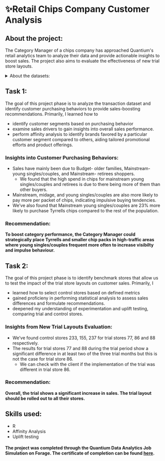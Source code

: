 # ✨Retail Chips Company Customer Analysis
## About the project:
The Category Manager of a chips company has approached Quantium's retail analytics team to analyze their data and provide actionable insights to boost sales. The project also aims to evaluate the effectiveness of new trial store layouts.
<details>
<summary> About the datasets: </summary>
<br>
  
QVI_purchase_behavior dataset: This dataset comprises information on approximately 72,000 customers and includes:
* LYLTY_CARD_NBR: Unique customer identifier.
* LIFESTAGE: Classification of customers based on their life stage. They are described as one of the following: young singles/couples, midage singles/couples, older singles/couples, new families, young families, older families, and retirees.
* PREMIUM_CUSTOMER: Categorization of customers based on the premium level of their purchasing behavior, segmented into budget, mainstream, and premium tiers.

QVI_transaction_data dataset: This dataset encompasses details of around 200,000 transactions and includes:
* DATE: Transaction date.
* STORE_NBR: Store identifier where the transaction occurred.
* LYLTY_CARD_NBR: Unique customer identifier associated with the chip purchase.
* PROD_NBR: Product number corresponding to the purchased chips.
* PROD_NAME: Name of the purchased chips.
* PROD_QTY: Quantity of chip packs purchased.
* TOT_SALES: Total sales amount generated from the transaction.
</details>

## Task 1:
The goal of this project phase is to analyze the transaction dataset and identify customer purchasing behaviors to provide sales-boosting recommendations. Primarily, I learned how to 
* identify customer segments based on purchasing behavior
* examine sales drivers to gain insights into overall sales performance.
* perform affinity analysis to identify brands favored by a particular customer segment compared to others, aiding tailored promotional efforts and product offerings.

### Insights into Customer Purchasing Behaviors:
* Sales have mainly been due to Budget- older families, Mainstream- young singles/couples, and Mainstream- retirees shoppers.
  - We found that the high spend in chips for mainstream young singles/couples and retirees is due to there being more of them than other buyers.
* Mainstream, midage, and young singles/couples are also more likely to pay more per packet of chips, indicating impulsive buying tendencies.
* We’ve also found that Mainstream young singles/couples are 23% more likely to purchase Tyrrells chips compared to the rest of the population.

### Recommendation:
**To boost category performance, the Category Manager could strategically place Tyrrells and smaller chip packs in high-traffic areas where young singles/couples frequent more often to increase visibilty and impulse behaviour.**

## Task 2:
The goal of this project phase is to identify benchmark stores that allow us to test the impact of the trial store layouts on customer sales. Primarily, I 
* learned how to select control stores based on defined metrics
* gained proficieny in performing statistical analysis to assess sales differences and formulate recommendations.
* deepened my understanding of experimentation and uplift testing, comparing trial and control stores.

### Insights from New Trial Layouts Evaluation:
* We’ve found control stores 233, 155, 237 for trial stores 77, 86 and 88 respectively.
* The results for trial stores 77 and 88 during the trial period show a significant difference in at least two of the three trial months but this is not the case for trial store 86.
  - We can check with the client if the implementation of the trial was different in trial store 86.

### Recommendation:
**Overall, the trial shows a significant increase in sales. The trial layout should be rolled out to all their stores.**
 
## Skills used:
* R
* Affinity Analysis
* Uplift testing 

#### The project was completed through the Quantium Data Analytics Job Simulation on Forage. The certificate of completion can be found [here](Certificate.pdf).

